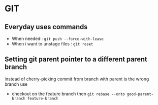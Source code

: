 # GIT 

## Everyday uses commands

- When needed : `git push --force-with-lease`
- When i want to unstage files : `git reset`

## Setting git parent pointer to a different parent branch
Instead of cherry-picking commit from branch with parent is the wrong branch use
- checkout on the feature branch then `git rebase --onto good-parent-branch feature-branch`
